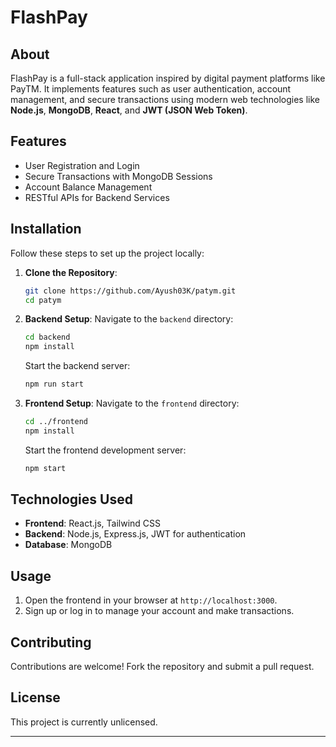 

# FlashPay

## About
FlashPay is a full-stack application inspired by digital payment platforms like PayTM. It implements features such as user authentication, account management, and secure transactions using modern web technologies like **Node.js**, **MongoDB**, **React**, and **JWT (JSON Web Token)**.

## Features
- User Registration and Login
- Secure Transactions with MongoDB Sessions
- Account Balance Management
- RESTful APIs for Backend Services

## Installation
Follow these steps to set up the project locally:

1. **Clone the Repository**:
   ```bash
   git clone https://github.com/Ayush03K/patym.git
   cd patym
   ```

2. **Backend Setup**:
   Navigate to the `backend` directory:
   ```bash
   cd backend
   npm install
   ```
   Start the backend server:
   ```bash
   npm run start
   ```

3. **Frontend Setup**:
   Navigate to the `frontend` directory:
   ```bash
   cd ../frontend
   npm install
   ```
   Start the frontend development server:
   ```bash
   npm start
   ```

## Technologies Used
- **Frontend**: React.js, Tailwind CSS
- **Backend**: Node.js, Express.js, JWT for authentication
- **Database**: MongoDB


## Usage
1. Open the frontend in your browser at `http://localhost:3000`.
2. Sign up or log in to manage your account and make transactions.


## Contributing
Contributions are welcome! Fork the repository and submit a pull request.

## License
This project is currently unlicensed.

---
